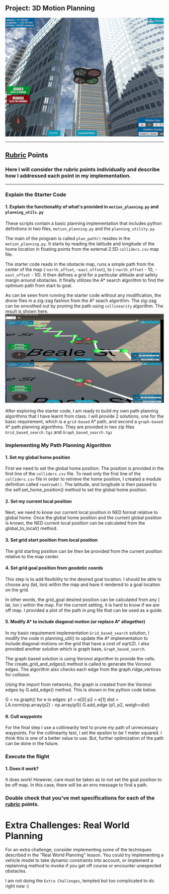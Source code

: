 ## Project: 3D Motion Planning
![Quad Image](./enroute.png)

---

## [Rubric](https://review.udacity.com/#!/rubrics/1534/view) Points
### Here I will consider the rubric points individually and describe how I addressed each point in my implementation.  

---

### Explain the Starter Code

#### 1. Explain the functionality of what's provided in `motion_planning.py` and `planning_utils.py`
These scripts contain a basic planning implementation that includes python definitions in two files, `motion_planning.py` and the `planning_utility.py`.

The main of the program is called `plan_path()` resides in the `motion_planning.py`. It starts by reading the latitude and longitude of the home location in floating points from the external 2.5D `colliders.csv` map file.

The starter code reads in the obstacle map, runs a simple path from the center of the map (-`north_offset`, -`east_offset`), to (-`north_offset` - 10, -`east_offset` - 10). It then defines a grid for a particular altitude and safety margin around obstacles. It finally utilizes the A* search algorithm to find the optimum path from start to goal.

As can be seen from running the starter code without any modification, the drone flies in a zig-zag fashion from the A* seach algorithm. The zig-zag can be smoothed out by pruning the path using `collinearity` algorithm. The result is shown here.
![ZigZag effect](./zigzag.png)

After exploring the starter code, I am ready to build my own path planning algorithms that I have learnt from class. I will provide 2 solutions, one for the basic requirement, which is a `grid-based` A* path, and second a `graph-based` A* path planning algorithms. They are provided in two zip files `Grid_based_search.tgz` and `Graph_based_search.tgz`

### Implementing My Path Planning Algorithm

#### 1. Set my global home position
First we need to set the global home position. The position is provided in the first line of the `colliders.csv` file. To read only the first line of the `colliders.csv` file in order to retrieve the home position, I created a module definition called `readrow0()`. The latitude, and longitude is then passed to the self.set_home_position() method to set the global home position.

#### 2. Set my current local position

Next, we need to know our current local position in NED format relative to global home. Once the global home position and the current global position is known, the NED current local position can be calculated from the global_to_local() method.

#### 3. Set grid start position from local position

The grid starting position can be then be provided from the current position relative to the map center.

#### 4. Set grid goal position from geodetic coords
This step is to add flexibility to the desired goal location. I should be able to choose any (lat, lon) within the map and have it rendered to a goal location on the grid.

In other words, the grid_goal desired position can be calculated from any ( lat, lon ) within the map. For the current setting, it is hard to know if we are off map. I provided a plot of the path in png file that can be used as a guide.

#### 5. Modify A* to include diagonal motion (or replace A* altogether)

In my basic requirement implementation `Grid_based_search` solution, I modify the code in planning_util() to update the A* implementation to include diagonal motions on the grid that have a cost of sqrt(2). I also provided another solution which is graph base, `Graph_based_search`. 

The graph based solution is using Voronoi algorithm to provide the cells. The create_grid_and_edges() method is called to generate the Voronoi edges. The algorithm also checks each edge from the graph.ridge_vertices for collision.

Using the import from networkx, the graph is created from the Voronoi edges by G.add_edge() method. This is shown in the python code below.

G = nx.graph()
for e in edges:
  p1 = e[0]
  p2 = e[1]
  dist = LA.norm(np.array(p2) - np.array(p1))
  G.add_edge (p1, p2, weigh=dist)

#### 6. Cull waypoints 
For the final step I use a collinearity test to prune my path of unnecessary waypoints. For the collinearity test, I set the epsilon to be 1 meter squared. I think this is one of a better value to use. But, further optimization of the path can be done in the future.

### Execute the flight
#### 1. Does it work?
It does work! However, care must be taken as to not set the goal position to be off map. In this case, there will be an erro message to find a path.

### Double check that you've met specifications for each of the [rubric](https://review.udacity.com/#!/rubrics/1534/view) points.
  
# Extra Challenges: Real World Planning

For an extra challenge, consider implementing some of the techniques described in the "Real World Planning" lesson. You could try implementing a vehicle model to take dynamic constraints into account, or implement a replanning method to invoke if you get off course or encounter unexpected obstacles.

I am not doing the `Extra Challenges`, tempted but too complicated to do right now :)


